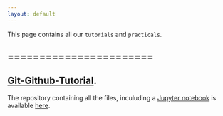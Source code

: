 ```yaml
---
layout: default
---
```



This page contains all our `tutorials` and `practicals`.


## =======================
## [**Git-Github-Tutorial**](https://github.com/QLA-ML-DS/Git-Github-Tuorial/blob/main/Tutorial-Files/the-practical.md). 

The repository containing all the files, inculuding a [Jupyter notebook](https://jupyter.org/) is available [here](https://github.com/QLA-ML-DS/Git-Github-Tuorial).

